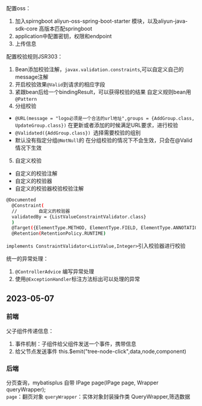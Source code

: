 配置oss：

1. 加入spirngboot aliyun-oss-spring-boot-starter 模块，以及aliyun-java-sdk-core 高版本匹配springboot
2. application中配置密钥，权限和endpoint
3. 上传信息

配置校验规则JSR303：
1. Bean添加校验注解，`javax.validation.constraints`,可以自定义自己的message注解
2. 开启校验效果`@Valid`到请求的相应字段
3. 紧跟bean后给一个bindingResult，可以获得校验的结果
自定义规则bean用`@Pattern`
4. 分组校验
 - `@URL(message = "logo必须是一个合法的url地址",groups = {AddGroup.class, UpdateGroup.class})`
    在更新或者添加的时候满足URL要求，进行校验
 - `@Validated({AddGroup.class}) `选择需要校验的组别
 - 默认没有指定分组`@NotNull`的 在分组校验的情况下不会生效，只会在@Valid情况下生效
5. 自定义校验
- 自定义的校验注解
- 自定义的校验器
- 自定义的校验器校验校验注解
``` bash
@Documented
  @Constraint(
  //        自定义的校验器
  validatedBy = {ListValueConstraintValidator.class}
  )
  @Target({ElementType.METHOD, ElementType.FIELD, ElementType.ANNOTATION_TYPE, ElementType.CONSTRUCTOR, ElementType.PARAMETER, ElementType.TYPE_USE})
  @Retention(RetentionPolicy.RUNTIME)
```
  `implements ConstraintValidator<ListValue,Integer>`引入校验器进行校验


统一的异常处理：
1. `@ControllerAdvice` 编写异常处理
2. 使用`@ExceptionHandler`标注方法标出可以处理的异常


## 2023-05-07 
### 前端
父子组件传递信息：
1. 事件机制：子组件给父组件发送一个事件，携带信息
2. 给父节点发送事件  this.$emit("tree-node-click",data,node,component)

### 后端
分页查询，mybatisplus 自带
IPage<T> page(IPage<T> page, Wrapper<T> queryWrapper);  
`page`：翻页对象 `queryWrapper`：实体对象封装操作类 QueryWrapper,筛选数据
  